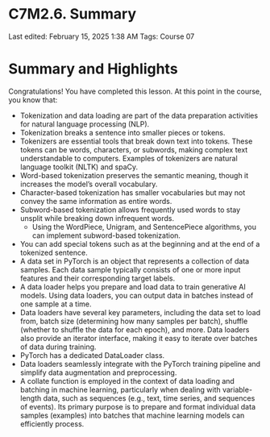 # C7M2.6. Summary

Last edited: February 15, 2025 1:38 AM
Tags: Course 07

# Summary and Highlights

Congratulations! You have completed this lesson. At this point in the course, you know that:

- Tokenization and data loading are part of the data preparation activities for natural language processing (NLP).
- Tokenization breaks a sentence into smaller pieces or tokens.
- Tokenizers are essential tools that break down text into tokens. These tokens can be words, characters, or subwords, making complex text understandable to computers. Examples of tokenizers are natural language toolkit (NLTK) and spaCy.
- Word-based tokenization preserves the semantic meaning, though it increases the model’s overall vocabulary.
- Character-based tokenization has smaller vocabularies but may not convey the same information as entire words.
- Subword-based tokenization allows frequently used words to stay unsplit while breaking down infrequent words.
    - Using the WordPiece, Unigram, and SentencePiece algorithms, you can implement subword-based tokenization.
- You can add special tokens such as <bos> at the beginning and <eos> at the end of a tokenized sentence.
- A data set in PyTorch is an object that represents a collection of data samples. Each data sample typically consists of one or more input features and their corresponding target labels.
- A data loader helps you prepare and load data to train generative AI models. Using data loaders, you can output data in batches instead of one sample at a time.
- Data loaders have several key parameters, including the data set to load from, batch size (determining how many samples per batch), shuffle (whether to shuffle the data for each epoch), and more. Data loaders also provide an iterator interface, making it easy to iterate over batches of data during training.
- PyTorch has a dedicated DataLoader class.
- Data loaders seamlessly integrate with the PyTorch training pipeline and simplify data augmentation and preprocessing.
- A collate function is employed in the context of data loading and batching in machine learning, particularly when dealing with variable-length data, such as sequences (e.g., text, time series, and sequences of events). Its primary purpose is to prepare and format individual data samples (examples) into batches that machine learning models can efficiently process.